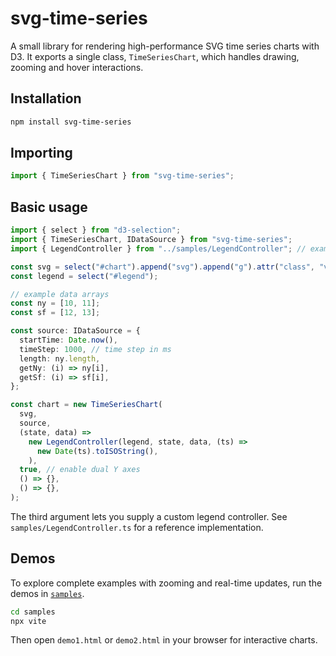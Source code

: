 # svg-time-series

A small library for rendering high-performance SVG time series charts with D3. It exports a single class, `TimeSeriesChart`, which handles drawing, zooming and hover interactions.

## Installation

```sh
npm install svg-time-series
```

## Importing

```ts
import { TimeSeriesChart } from "svg-time-series";
```

## Basic usage

```ts
import { select } from "d3-selection";
import { TimeSeriesChart, IDataSource } from "svg-time-series";
import { LegendController } from "../samples/LegendController"; // example

const svg = select("#chart").append("svg").append("g").attr("class", "view");
const legend = select("#legend");

// example data arrays
const ny = [10, 11];
const sf = [12, 13];

const source: IDataSource = {
  startTime: Date.now(),
  timeStep: 1000, // time step in ms
  length: ny.length,
  getNy: (i) => ny[i],
  getSf: (i) => sf[i],
};

const chart = new TimeSeriesChart(
  svg,
  source,
  (state, data) =>
    new LegendController(legend, state, data, (ts) =>
      new Date(ts).toISOString(),
    ),
  true, // enable dual Y axes
  () => {},
  () => {},
);
```

The third argument lets you supply a custom legend controller. See
`samples/LegendController.ts` for a reference implementation.

## Demos

To explore complete examples with zooming and real-time updates, run the demos in [`samples`](../samples).

```sh
cd samples
npx vite
```

Then open `demo1.html` or `demo2.html` in your browser for interactive charts.
